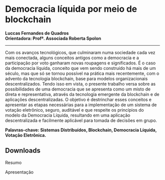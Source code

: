 # Democracia líquida por meio de blockchain
**Luccas Fernandes de Quadros**  
**Orientadora: Profª. Associada Roberta Spolon**
***
Com os avanços tecnológicos, que culminaram numa sociedade cada vez mais conectada, alguns conceitos antigos como a democracia e a participação por voto ganharam novas roupagens e significados. É o caso da democracia líquida, conceito que vem sendo construído há mais de um século, mas que só se tornou possível na prática mais recentemente, com o advento da tecnologia blockchain, base para modelos organizacionais descentralizados. Tendo isso em vista, o presente trabalho versa sobre as possibilidades de uma democracia que se apresenta como um misto de direta e representativa, através da tecnologia emergente da blockchain e de aplicações descentralizadas. O objetivo é destrinchar esses conceitos e apresentar as etapas necessárias para a implementação de um sistema de votação eletrônico, seguro, auditável e que respeite os princípios do modelo da Democracia Líquida, resultando em uma aplicação descentralizada e facilmente aplicável para tomada de decisões em grupo.  

**Palavras-chave: Sistemas Distribuídos, Blockchain, Democracia Líquida, Votação Eletrônica.**

## Downloads

<p><a :href="$withBase('/files/resumo_luccas.docx')" download>Resumo</a></p>
<p><a :href="$withBase('/files/apresen_luccas.pdf')" download>Apresentação</a></p>
